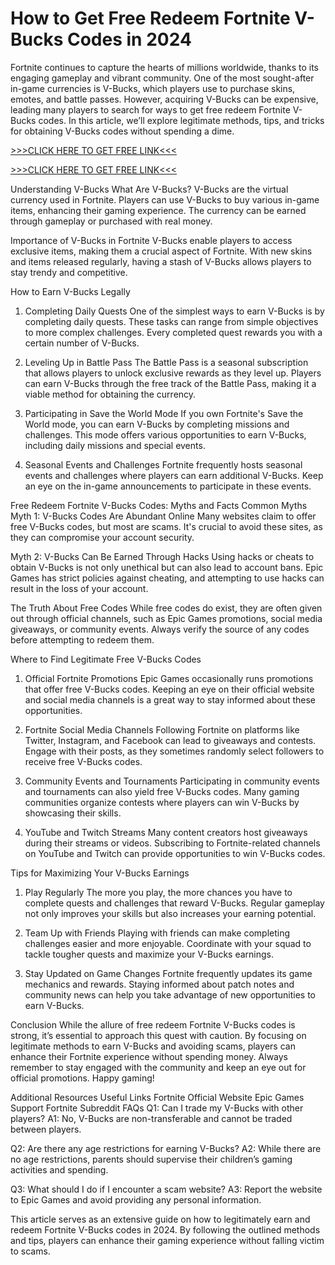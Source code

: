 # How to Get Free Redeem Fortnite V-Bucks Codes in 2024

Fortnite continues to capture the hearts of millions worldwide, thanks to its engaging gameplay and vibrant community. One of the most sought-after in-game currencies is V-Bucks, which players use to purchase skins, emotes, and battle passes. However, acquiring V-Bucks can be expensive, leading many players to search for ways to get free redeem Fortnite V-Bucks codes. In this article, we’ll explore legitimate methods, tips, and tricks for obtaining V-Bucks codes without spending a dime.

[>>>CLICK HERE TO GET FREE LINK<<<](https://freesingup.online/allgiftcards/)

[>>>CLICK HERE TO GET FREE LINK<<<](https://freesingup.online/allgiftcards/)

Understanding V-Bucks
What Are V-Bucks?
V-Bucks are the virtual currency used in Fortnite. Players can use V-Bucks to buy various in-game items, enhancing their gaming experience. The currency can be earned through gameplay or purchased with real money.

Importance of V-Bucks in Fortnite
V-Bucks enable players to access exclusive items, making them a crucial aspect of Fortnite. With new skins and items released regularly, having a stash of V-Bucks allows players to stay trendy and competitive.

How to Earn V-Bucks Legally
1. Completing Daily Quests
One of the simplest ways to earn V-Bucks is by completing daily quests. These tasks can range from simple objectives to more complex challenges. Every completed quest rewards you with a certain number of V-Bucks.

2. Leveling Up in Battle Pass
The Battle Pass is a seasonal subscription that allows players to unlock exclusive rewards as they level up. Players can earn V-Bucks through the free track of the Battle Pass, making it a viable method for obtaining the currency.

3. Participating in Save the World Mode
If you own Fortnite's Save the World mode, you can earn V-Bucks by completing missions and challenges. This mode offers various opportunities to earn V-Bucks, including daily missions and special events.

4. Seasonal Events and Challenges
Fortnite frequently hosts seasonal events and challenges where players can earn additional V-Bucks. Keep an eye on the in-game announcements to participate in these events.

Free Redeem Fortnite V-Bucks Codes: Myths and Facts
Common Myths
Myth 1: V-Bucks Codes Are Abundant Online
Many websites claim to offer free V-Bucks codes, but most are scams. It's crucial to avoid these sites, as they can compromise your account security.

Myth 2: V-Bucks Can Be Earned Through Hacks
Using hacks or cheats to obtain V-Bucks is not only unethical but can also lead to account bans. Epic Games has strict policies against cheating, and attempting to use hacks can result in the loss of your account.

The Truth About Free Codes
While free codes do exist, they are often given out through official channels, such as Epic Games promotions, social media giveaways, or community events. Always verify the source of any codes before attempting to redeem them.

Where to Find Legitimate Free V-Bucks Codes
1. Official Fortnite Promotions
Epic Games occasionally runs promotions that offer free V-Bucks codes. Keeping an eye on their official website and social media channels is a great way to stay informed about these opportunities.

2. Fortnite Social Media Channels
Following Fortnite on platforms like Twitter, Instagram, and Facebook can lead to giveaways and contests. Engage with their posts, as they sometimes randomly select followers to receive free V-Bucks codes.

3. Community Events and Tournaments
Participating in community events and tournaments can also yield free V-Bucks codes. Many gaming communities organize contests where players can win V-Bucks by showcasing their skills.

4. YouTube and Twitch Streams
Many content creators host giveaways during their streams or videos. Subscribing to Fortnite-related channels on YouTube and Twitch can provide opportunities to win V-Bucks codes.

Tips for Maximizing Your V-Bucks Earnings
1. Play Regularly
The more you play, the more chances you have to complete quests and challenges that reward V-Bucks. Regular gameplay not only improves your skills but also increases your earning potential.

2. Team Up with Friends
Playing with friends can make completing challenges easier and more enjoyable. Coordinate with your squad to tackle tougher quests and maximize your V-Bucks earnings.

3. Stay Updated on Game Changes
Fortnite frequently updates its game mechanics and rewards. Staying informed about patch notes and community news can help you take advantage of new opportunities to earn V-Bucks.

Conclusion
While the allure of free redeem Fortnite V-Bucks codes is strong, it’s essential to approach this quest with caution. By focusing on legitimate methods to earn V-Bucks and avoiding scams, players can enhance their Fortnite experience without spending money. Always remember to stay engaged with the community and keep an eye out for official promotions. Happy gaming!

Additional Resources
Useful Links
Fortnite Official Website
Epic Games Support
Fortnite Subreddit
FAQs
Q1: Can I trade my V-Bucks with other players?
A1: No, V-Bucks are non-transferable and cannot be traded between players.

Q2: Are there any age restrictions for earning V-Bucks?
A2: While there are no age restrictions, parents should supervise their children’s gaming activities and spending.

Q3: What should I do if I encounter a scam website?
A3: Report the website to Epic Games and avoid providing any personal information.

This article serves as an extensive guide on how to legitimately earn and redeem Fortnite V-Bucks codes in 2024. By following the outlined methods and tips, players can enhance their gaming experience without falling victim to scams.
